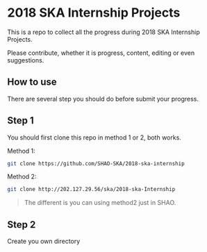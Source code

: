# 2018 SKA Internship Projects

This is a repo to collect all the progress during 2018 SKA Internship Projects.

Please contribute, whether it is progress, content, editing or even suggestions.

## How to use

There are several step you should do before submit your progress.

## Step 1

You should first clone this repo in method 1 or 2, both works.

Method 1:

```bash
git clone https://github.com/SHAO-SKA/2018-ska-internship
```

Method 2:

```bash
git clone http://202.127.29.56/ska/2018-ska-Internship
```

> The different is you can using method2 just in SHAO.

## Step 2

Create you own directory
